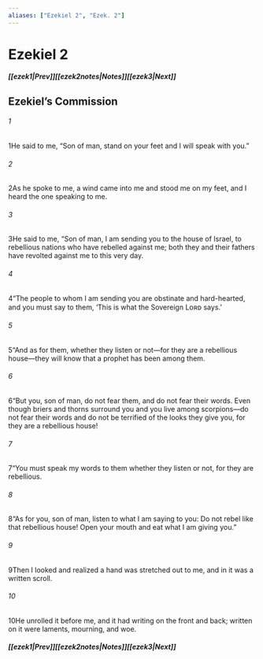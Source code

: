 ```yaml
---
aliases: ["Ezekiel 2", "Ezek. 2"]
---
```

# Ezekiel 2
##### <span class=arrow-left></span>[[ezek1|Prev]]<span class=navigation-separator></span>[[ezek2notes|Notes]]<span class=navigation-separator></span>[[ezek3|Next]]<span class=arrow-right></span>
## Ezekiel’s Commission
###### 1
<span class=verse-first>1</span>He said to me, “Son of man, stand on your feet and I will speak with you.”
###### 2
<span class=verse-body>2</span>As he spoke to me, a wind came into me and stood me on my feet, and I heard the one speaking to me.
###### 3
<span class=verse-body>3</span>He said to me, “Son of man, I am sending you to the house of Israel, to rebellious nations who have rebelled against me; both they and their fathers have revolted against me to this very day.
###### 4
<span class=verse-body>4</span>“The people to whom I am sending you are obstinate and hard-hearted, and you must say to them, ‘This is what the Sovereign Lᴏʀᴅ says.’
###### 5
<span class=verse-body>5</span>“And as for them, whether they listen or not—for they are a rebellious house—they will know that a prophet has been among them.
###### 6
<span class=verse-body>6</span>“But you, son of man, do not fear them, and do not fear their words. Even though briers and thorns surround you and you live among scorpions—do not fear their words and do not be terrified of the looks they give you, for they are a rebellious house!
###### 7
<span class=verse-body>7</span>“You must speak my words to them whether they listen or not, for they are rebellious.
<div class=paragraph-break></div>

###### 8
<span class=verse-first>8</span>“As for you, son of man, listen to what I am saying to you: Do not rebel like that rebellious house! Open your mouth and eat what I am giving you.”
###### 9
<span class=verse-body>9</span>Then I looked and realized a hand was stretched out to me, and in it was a written scroll.
###### 10
<span class=verse-body>10</span>He unrolled it before me, and it had writing on the front and back; written on it were laments, mourning, and woe.
##### <span class=arrow-left></span>[[ezek1|Prev]]<span class=navigation-separator></span>[[ezek2notes|Notes]]<span class=navigation-separator></span>[[ezek3|Next]]<span class=arrow-right></span>